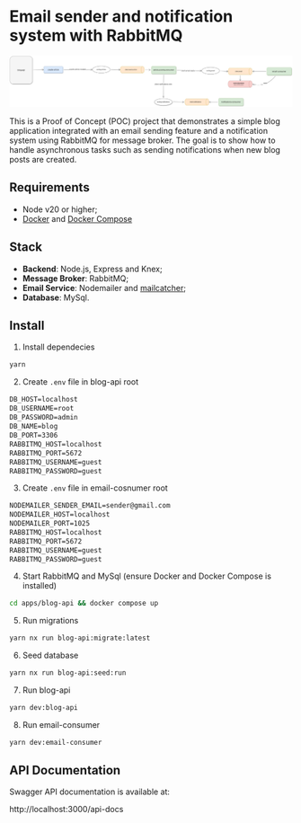 # Email sender and notification system with RabbitMQ

<img src="./.github/blog-rabbitmq-diagram.jpg"/>

This is a Proof of Concept (POC) project that demonstrates a simple blog application integrated with an email sending feature and a notification system using RabbitMQ for message broker. The goal is to show how to handle asynchronous tasks such as sending notifications when new blog posts are created.


## Requirements
- Node v20 or higher;
- [Docker](https://docs.docker.com/get-started/) and [Docker Compose](https://docs.docker.com/compose/)

## Stack 
- **Backend**: Node.js, Express and Knex;
- **Message Broker**: RabbitMQ;
- **Email Service**: Nodemailer and [mailcatcher](https://mailcatcher.me/);
- **Database**: MySql.

## Install

1. Install dependecies
```bash
yarn
```

2. Create `.env` file in blog-api root
```shell
DB_HOST=localhost
DB_USERNAME=root
DB_PASSWORD=admin
DB_NAME=blog
DB_PORT=3306
RABBITMQ_HOST=localhost
RABBITMQ_PORT=5672
RABBITMQ_USERNAME=guest
RABBITMQ_PASSWORD=guest
```

3. Create `.env` file in email-cosnumer root
```
NODEMAILER_SENDER_EMAIL=sender@gmail.com
NODEMAILER_HOST=localhost
NODEMAILER_PORT=1025
RABBITMQ_HOST=localhost
RABBITMQ_PORT=5672
RABBITMQ_USERNAME=guest
RABBITMQ_PASSWORD=guest
```

4. Start RabbitMQ and MySql (ensure Docker and Docker Compose is installed)
```bash
cd apps/blog-api && docker compose up
```

5. Run migrations
```bash
yarn nx run blog-api:migrate:latest
```

6. Seed database
```bash
yarn nx run blog-api:seed:run
```

7. Run blog-api
```bash
yarn dev:blog-api
```

8. Run email-consumer
```bash
yarn dev:email-consumer
```

## API Documentation
Swagger API documentation is available at:

http://localhost:3000/api-docs

